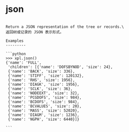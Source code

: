 # json

````{method} ansXpl.json()

Return a JSON representation of the tree or records.\
返回树或记录的 JSON 表示形式。

Examples
---------

```python
>>> xpl.json()
{'name': 'FULL',
 'children': [{'name': 'DOFSBYNOD', 'size': 24},
 {'name': 'BACK', 'size': 336},
 {'name': 'STIFF', 'size': 120132},
 {'name': 'RHS', 'size': 1956},
 {'name': 'DIAGK', 'size': 1956},
 {'name': 'SCLK', 'size': 36},
 {'name': 'NODEEXT', 'size': 32},
 {'name': 'PCGDOFS', 'size': 984},
 {'name': 'BCDOFS', 'size': 984},
 {'name': 'BCVALUES', 'size': 20},
 {'name': 'MASS', 'size': 52020},
 {'name': 'DIAGM', 'size': 1236},
 {'name': 'NGPH', 'size': 6440}]}

```



````
